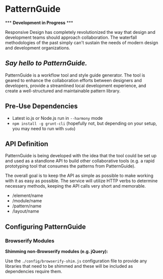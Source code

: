 # PatternGuide

\*\*\* **Development in Progress** \*\*\*

Responsive Design has completely revolutionized the way that design and development
teams should approach collaboration. The waterfall methodologies of the past simply
can't sustain the needs of modern design and development organizations.

## _Say hello to PatternGuide._

PatternGuide is a workflow tool and style guide generator. The tool is geared to enhance the collaboration efforts between designers and developers, provide a streamlined local development experience, and create a well-structured and maintainable pattern library.


## Pre-Use Dependencies

* Latest io.js or Node.js run in `--harmony` mode
* `npm install -g grunt-cli` (hopefully not, but depending on your setup, you may need to run with `sudo`)

## API Definition

PatternGuide is being developed with the idea that the tool could be set up and
used as a standlone API to build other collaborative tools (e.g. a rapid prototyping tool that consumes the patterns from PatternGuide).

The overall goal is to keep the API as simple as possible to make working with it as easy as possible. The service will utilize HTTP verbs to determine necessary methods, keeping the API calls very short and memorable.

* /element/name
* /module/name
* /pattern/name
* /layout/name


## Configuring PatternGuide

### Browserify Modules

**Shimming non-Browserify modules (e.g. jQuery):**

Use the `./config/browserify-shim.js` configuration file to provide any libraries that need to be shimmed and these will be included as dependencies require them.
